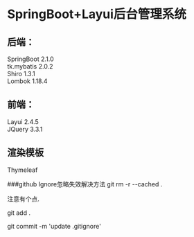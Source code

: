 # SpringBoot+Layui后台管理系统
## 后端：
SpringBoot  2.1.0  
tk.mybatis  2.0.2  
Shiro  1.3.1  
Lombok 1.18.4  
## 前端：
Layui  2.4.5  
JQuery  3.3.1

## 渲染模板
Thymeleaf

###github Ignore忽略失效解决方法
git rm -r --cached .

注意有个点. 

git add .

git commit -m 'update .gitignore'
